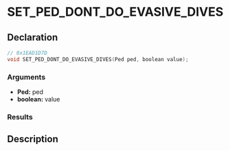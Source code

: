 # SET_PED_DONT_DO_EVASIVE_DIVES

## Declaration
```cpp
// 0x1EAD1D7D
void SET_PED_DONT_DO_EVASIVE_DIVES(Ped ped, boolean value);
```

### Arguments
- **Ped:** ped
- **boolean:** value

### Results

## Description
